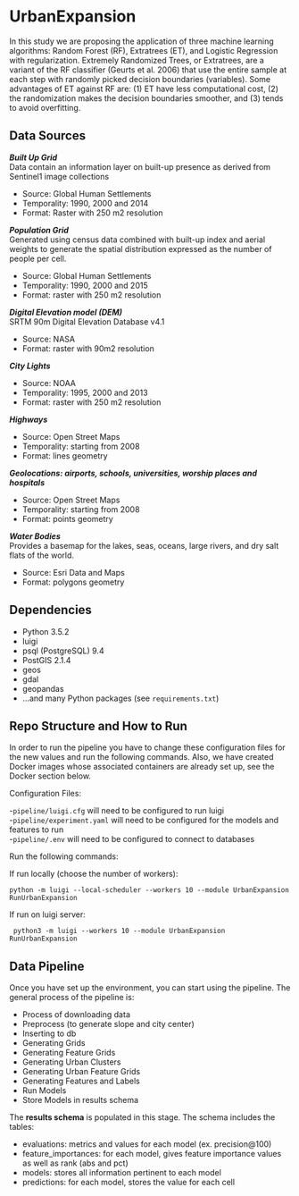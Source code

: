 # UrbanExpansion

In this study we are proposing the application of three machine learning algorithms: Random Forest (RF), Extratrees (ET), and Logistic Regression with regularization. Extremely Randomized Trees, or Extratrees, are a variant of the RF classifier (Geurts et al. 2006) that use the entire sample at each step with randomly picked decision boundaries (variables). Some advantages of ET against RF are: (1) ET have less computational cost, (2) the randomization makes the decision boundaries smoother, and (3) tends to avoid overfitting.

## Data Sources
***Built Up Grid***    
Data contain an information layer on built-up presence as derived from Sentinel1 image collections

* Source: Global Human Settlements
* Temporality: 1990, 2000 and 2014
* Format: Raster with 250 m2 resolution

***Population Grid***        
Generated using census data combined with built-up index and aerial weights to generate the spatial distribution expressed as the number of people per cell.

* Source: Global Human Settlements
* Temporality: 1990, 2000 and 2015
* Format: raster with 250 m2 resolution

***Digital Elevation model (DEM)***    
SRTM 90m Digital Elevation Database v4.1

* Source: NASA
* Format: raster with 90m2 resolution

***City Lights***

* Source: NOAA 
* Temporality: 1995, 2000 and 2013
* Format: raster with 250 m2 resolution

***Highways***

* Source: Open Street Maps
* Temporality: starting from 2008
* Format: lines geometry

***Geolocations: airports, schools, universities, worship places and hospitals***    

* Source: Open Street Maps
* Temporality: starting from 2008
* Format: points  geometry

***Water Bodies***    
Provides a basemap for the lakes, seas, oceans, large rivers, and dry salt flats of the world.

* Source: Esri Data and Maps
* Format: polygons geometry

## Dependencies

* Python 3.5.2
* luigi
* psql (PostgreSQL) 9.4
* PostGIS 2.1.4
* geos
* gdal
* geopandas
* ...and many Python packages (see `requirements.txt`)


## Repo Structure and How to Run
In order to run the pipeline you have to change these configuration files for the new values and run the following commands. Also, we have created Docker images whose associated containers are already set up, see the Docker section below.

Configuration Files: 

-`pipeline/luigi.cfg` will need to be configured to run luigi    
-`pipeline/experiment.yaml` will need to be configured for the models and features to run    
-`pipeline/.env` will need to be configured to connect to databases 

Run the following commands: 

If run locally (choose the number of workers):

`python -m luigi --local-scheduler --workers 10 --module UrbanExpansion RunUrbanExpansion`

If run on luigi server:

` python3 -m luigi --workers 10 --module UrbanExpansion RunUrbanExpansion`

## Data Pipeline

Once you have set up the environment, you can start using the pipeline. The general process of the pipeline is:

* Process of downloading data
* Preprocess (to generate slope and city center)
* Inserting to db
* Generating Grids
* Generating Feature Grids 
* Generating Urban Clusters
* Generating Urban Feature Grids
* Generating Features and Labels
* Run Models 
* Store Models in results schema

The **results schema** is populated in this stage. The schema includes the tables:

* evaluations: metrics and values for each model (ex. precision@100)
* feature\_importances: for each model, gives feature importance values as well as rank (abs and pct)
* models: stores all information pertinent to each model
* predictions: for each model, stores the value for each cell
